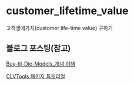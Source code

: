 # customer_lifetime_value
고객생애가치(customer life-time value) 구하기


## 블로그 포스팅(참고)
[Buy-til-Die-Models_개념 이해](https://blog.naver.com/bestinall/222997501610)

[CLVTools 패키지 튜토리얼](https://blog.naver.com/bestinall/223005402270)
